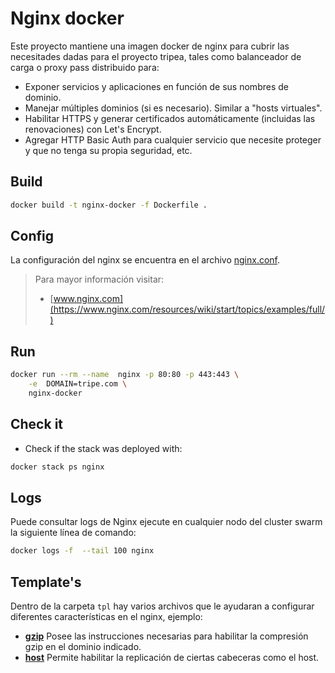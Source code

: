 # Nginx docker

Este proyecto mantiene una imagen docker de  nginx para cubrir las necesitades dadas para el proyecto tripea, tales como  balanceador de carga o proxy pass distribuido para:

* Exponer servicios y aplicaciones en función de sus nombres de dominio.
* Manejar múltiples dominios (si es necesario). Similar a "hosts virtuales".
* Habilitar HTTPS y generar certificados automáticamente (incluidas las renovaciones) con Let's Encrypt.
* Agregar HTTP Basic Auth para cualquier servicio que necesite proteger y que no tenga su propia seguridad, etc.

## Build

```bash
docker build -t nginx-docker -f Dockerfile .
```

## Config

La configuración del nginx se encuentra en el archivo [nginx.conf](nginx.conf).

> Para mayor información visitar:
>
> * [www.nginx.com](https://www.nginx.com/resources/wiki/start/topics/examples/full/)


## Run

```bash
docker run --rm --name  nginx -p 80:80 -p 443:443 \
    -e  DOMAIN=tripe.com \
    nginx-docker
```

## Check it

* Check if the stack was deployed with:

```bash
docker stack ps nginx
```

## Logs

Puede consultar logs de Nginx ejecute en cualquier nodo del cluster swarm la siguiente línea de comando:

```bash
docker logs -f  --tail 100 nginx
```

## Template's

Dentro de la carpeta `tpl` hay varios archivos que le ayudaran a configurar diferentes características en el nginx, ejemplo:

* **[gzip](swarm-server/config.d/tpl/gzip)** Posee las instrucciones necesarias para habilitar la compresión gzip en el dominio indicado.
* **[host](swarm-server/config.d/tpl/host)** Permite habilitar la replicación de ciertas cabeceras como el host.
